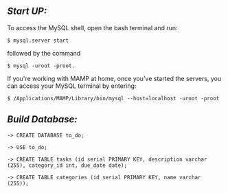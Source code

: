 ## _Start UP:_

To access the MySQL shell, open the bash terminal and run:
```
$ mysql.server start
```
followed by the command
```
$ mysql -uroot -proot.
```

If you're working with MAMP at home, once you've started the servers, you can access your MySQL terminal by entering:
```
$ /Applications/MAMP/Library/bin/mysql --host=localhost -uroot -proot
```

## _Build Database:_

```
-> CREATE DATABASE to_do;

-> USE to_do;

-> CREATE TABLE tasks (id serial PRIMARY KEY, description varchar (255), category_id int, due_date date);

-> CREATE TABLE categories (id serial PRIMARY KEY, name varchar (255));



```
